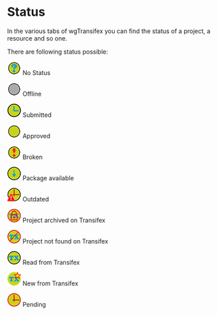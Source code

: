 # Status

In the various tabs of wgTransifex you can find the status of a project, a resource and so one. 
 
 There are following status possible:

![](../.gitbook/assets/status0.png) No Status

![](../.gitbook/assets/status1.png) Offline

![](../.gitbook/assets/status2.png) Submitted

![](../.gitbook/assets/status3.png) Approved

![](../.gitbook/assets/status5.png) Broken

![](../.gitbook/assets/status6.png) Package available

![](../.gitbook/assets/status7.png) Outdated

![](../.gitbook/assets/status8.png) Project archived on Transifex

![](../.gitbook/assets/status9.png) Project not found on Transifex

![](../.gitbook/assets/status10.png) Read from Transifex

![](../.gitbook/assets/status11.png) New from Transifex

![](../.gitbook/assets/status12.png) Pending
